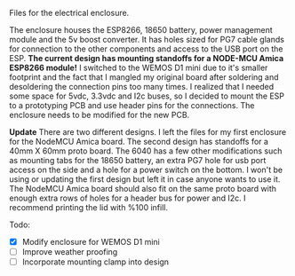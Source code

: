 Files for the electrical enclosure.

The enclosure houses the ESP8266, 18650 battery, power management module and the 5v boost converter. It has holes sized for PG7 cable glands for connection to the other components and access to the USB port on the ESP. __The current design has mounting standoffs for a NODE-MCU Amica ESP8266 module!__ I switched to the WEMOS D1 mini due to it's smaller footprint and the fact that I mangled my original board after soldering and desoldering the connection pins too many times. I realized that I needed some space for 5vdc, 3.3vdc and I2c buses, so I decided to mount the ESP to a prototyping PCB and use header pins for the connections. The enclosure needs to be modified for the new PCB.

__Update__
There are two different designs. I left the files for my first enclosure for the NodeMCU Amica board. The second design has standoffs for a 40mm X 60mm proto board. The 6040 has a few other modifications such as mounting tabs for the 18650 battery, an extra PG7 hole for usb port access on the side and a hole for a power switch on the bottom. I won't be using or updating the first design but left it in case anyone wants to use it. The NodeMCU Amica board should also fit on the same proto board with enough extra rows of holes for a header bus for power and I2c. I recommend printing the lid with %100 infill.

Todo:
- [x] Modify enclosure for WEMOS D1 mini
- [ ] Improve weather proofing
- [ ] Incorporate mounting clamp into design
